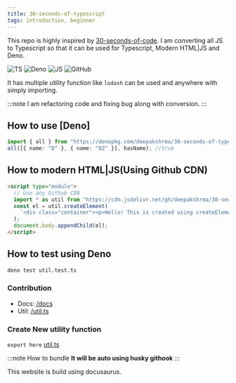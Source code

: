 ```yaml
---
title: 30-seconds-of-typescript
tags: introduction, beginner
---
```


This repo is highly inspired by [30-seconds-of-code](https://github.com/30-seconds/30-seconds-of-code). I am converting all JS to Typescript so that it can be used for Typescript, Modern HTML|JS and Deno.

![TS](https://img.shields.io/badge/supports-typescript-blue.svg?style=flat-square)
![Deno](https://img.shields.io/badge/supports-deno-green.svg?style=flat-square)
![JS](https://img.shields.io/badge/supports-javascript-yellow.svg?style=flat-square)
![GitHub](https://img.shields.io/github/license/deepakshrma/30-seconds-of-typescript)

It has multiple utility function like `lodash` can be used and anywhere with simply importing.

:::note
I am refactoring code and fixing bug along with conversion.
:::

## How to use [Deno]

```ts
import { all } from "https://denopkg.com/deepakshrma/30-seconds-of-typescript/util.ts";
all([{ name: "D" }, { name: "D2" }], hasName); //true
```

## How to modern HTML|JS(Using Github CDN)

```html
<script type="module">
  // Use any Github CDN
  import * as util from "https://cdn.jsdelivr.net/gh/deepakshrma/30-seconds-of-typescript/util.js";
  const el = util.createElement(
    `<div class="container"><p>Hello! This is created using createElement!! </p></div>`
  );
  document.body.appendChild(el);
</script>
```

## How to test using Deno

```bash
deno test util.test.ts
```

### Contribution

- Docs: [/docs](/docs)
- Util: [/util.ts](/util.ts)

### Create New utility function

`export here` [util.ts](https://github.com/deepakshrma/30-seconds-of-typescript/blob/master/util.ts)

:::note How to bundle
**It will be auto using husky githook**
:::

This website is build using docusaurus.
